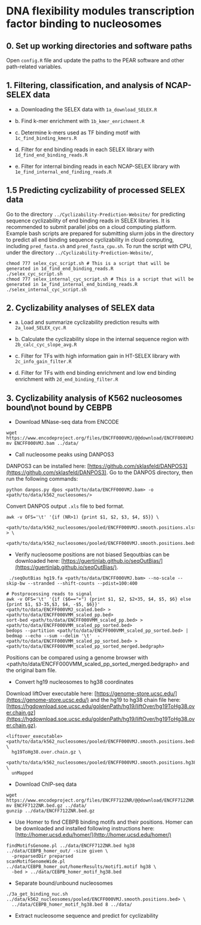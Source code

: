 # DNA flexibility modules transcription factor binding to nucleosomes

## 0. Set up working directories and software paths
Open `config.R` file and update the paths to the PEAR software and other path-related variables.

## 1. Filtering, classification, and analysis of NCAP-SELEX data

- a. Downloading the SELEX data with `1a_download_SELEX.R`

- b. Find k-mer enrichment with `1b_kmer_enrichment.R`

- c. Determine k-mers used as TF binding motif with `1c_find_binding_kmers.R`

- d. Filter for end binding reads in each SELEX library with `1d_find_end_binding_reads.R`

- e. Filter for internal binding reads in each NCAP-SELEX library with `1e_find_internal_end_finding_reads.R`

## 1.5 Predicting cyclizability of processed SELEX data 

Go to the directory `../Cyclizability-Prediction-Website/` for predicting sequence cyclizability of end binding reads in SELEX libraries. It is recommended to submit parallel jobs on a cloud computing platform. Example bash scripts are prepared for submitting slurm jobs  in the directory to predict all end binding sequence cyclizability in cloud computing, including `pred_fasta.sh` and `pred_fasta_cpu.sh`. To run the script with CPU, under the directory `../Cyclizability-Prediction-Website/`,

```{bash}
chmod 777 selex_cyc_script.sh # This is a script that will be generated in 1d_find_end_binding_reads.R
./selex_cyc_script.sh
chmod 777 selex_internal_cyc_script.sh # This is a script that will be generated in 1e_find_internal_end_binding_reads.R
./selex_internal_cyc_script.sh
```

## 2. Cyclizability analyses of SELEX data

- a. Load and summarize cyclizability prediction results with `2a_load_SELEX_cyc.R`

- b. Calculate the cyclizability slope in the internal sequence region with `2b_calc_cyc_slope_avg.R`

- c. Filter for TFs with high information gain in HT-SELEX library with `2c_info_gain_filter.R`

- d. Filter for TFs with end binding enrichment and low end binding enrichment with `2d_end_binding_filter.R`

## 3. Cyclizability analysis of K562 nucleosomes bound\not bound by CEBPB

- Download MNase-seq data from ENCODE

```{bash}
wget https://www.encodeproject.org/files/ENCFF000VMJ/@@download/ENCFF000VMJ.bam
mv ENCFF000VMJ.bam ../data/
```

- Call nucleosome peaks using DANPOS3

DANPOS3 can be installed here: [https://github.com/sklasfeld/DANPOS3](https://github.com/sklasfeld/DANPOS3).
Go to the DANPOS directory, then run the following commands:

```{bash}
python danpos.py dpos <path/to/data/ENCFF000VMJ.bam> -o <path/to/data/k562_nucleosomes/>
```
Convert DANPOS output `.xls` file to bed format.

```{bash}
awk -v OFS='\t' '{if (NR>1) {print $1, $2, $3, $4, $5}} \
  <path/to/data/k562_nucleosomes/pooled/ENCFF000VMJ.smooth.positions.xls> > \
  <path/to/data/k562_nucleosomes/pooled/ENCFF000VMJ.smooth.positions.bed>'
```

- Verify nucleosome positions are not biased
Seqoutbias can be downloaded here: [https://guertinlab.github.io/seqOutBias/](https://guertinlab.github.io/seqOutBias/).

```{bash}
 ./seqOutBias hg19.fa <path/to/data/ENCFF000VMJ.bam> --no-scale --skip-bw --stranded --shift-counts --pdist=100:400

# Postprocessing reads to signal
awk -v OFS='\t' '{if ($6=="+") {print $1, $2, $2+35, $4, $5, $6} else {print $1, $3-35,$3, $4, -$5, $6}}' <path/to/data/ENCFF000VMJ_scaled.bed> > <path/to/data/ENCFF000VMM_scaled_pp.bed>
sort-bed <path/to/data/ENCFF000VMM_scaled_pp.bed> > <path/to/data/ENCFF000VMM_scaled_pp_sorted.bed>
bedops --partition <path/to/data/ENCFF000VMM_scaled_pp_sorted.bed> | bedmap --echo --sum --delim '\t'  - <path/to/data/ENCFF000VMM_scaled_pp_sorted.bed> > <path/to/data/ENCFF000VMM_scaled_pp_sorted_merged.bedgraph>
```

Positions can be compared using a genome browser with <path/to/data/ENCFF000VMM_scaled_pp_sorted_merged.bedgraph> and the original bam file.

- Convert hg19 nucleosomes to hg38 coordinates

Download liftOver executable here: [https://genome-store.ucsc.edu/](https://genome-store.ucsc.edu/) and the hg19 to hg38 chain file here: [https://hgdownload.soe.ucsc.edu/goldenPath/hg19/liftOver/hg19ToHg38.over.chain.gz](https://hgdownload.soe.ucsc.edu/goldenPath/hg19/liftOver/hg19ToHg38.over.chain.gz).

```{bash}
<liftover_executable> <path/to/data/k562_nucleosomes/pooled/ENCFF000VMJ.smooth.positions.bed> \
  hg19ToHg38.over.chain.gz \
  <path/to/data/k562_nucleosomes/pooled/ENCFF000VMJ.smooth.positions.hg38.bed> \
  unMapped
```

- Download ChIP-seq data

```{bash}
wget https://www.encodeproject.org/files/ENCFF712ZNR/@@download/ENCFF712ZNR.bed.gz
mv ENCFF712ZNR.bed.gz ../data/
gunzip ../data/ENCFF712ZNR.bed.gz
```

- Use Homer to find CEBPB binding motifs and their positions.
Homer can be downloaded and installed following instructions here: [http://homer.ucsd.edu/homer/](http://homer.ucsd.edu/homer/)

```{bash}
findMotifsGenome.pl ../data/ENCFF712ZNR.bed hg38 ../data/CEBPB_homer_out/ -size given \
  -preparsedDir preparsed
scanMotifGenomeWide.pl ../data/CEBPB_homer_out/homerResults/motif1.motif hg38 \
  -bed > ../data/CEBPB_homer_motif_hg38.bed
```

- Separate bound/unbound nucleosomes

```{bash}
./3a_get_binding_nuc.sh  ../data/k562_nucleosomes/pooled/ENCFF000VMJ.smooth.positions.bed> \
  ../data/CEBPB_homer_motif_hg38.bed 8 ../data/
```

- Extract nucleosome sequence and predict for cyclizability